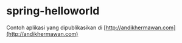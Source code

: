 # spring-helloworld
Contoh aplikasi yang dipublikasikan di [http://andikhermawan.com](http://andikhermawan.com)
